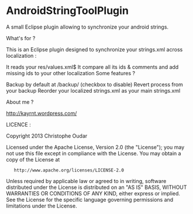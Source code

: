 AndroidStringToolPlugin
=======================

A small Eclipse plugin allowing to synchronize your android strings.

What's for ?

This is an Eclipse plugin designed to synchronize your strings.xml across localization :

It reads your res/values.xml$
It compare all its ids & comments and add missing ids to your other localization
Some features ?

Backup by default at <ProjectFolder>/backup/ (checkbox to disable)
Revert process from your backup
Reorder your localized strings.xml as your main strings.xml

About me ?

http://kayrnt.wordpress.com/

LICENCE :

Copyright 2013 Christophe Oudar

   Licensed under the Apache License, Version 2.0 (the "License");
   you may not use this file except in compliance with the License.
   You may obtain a copy of the License at

       http://www.apache.org/licenses/LICENSE-2.0

   Unless required by applicable law or agreed to in writing, software
   distributed under the License is distributed on an "AS IS" BASIS,
   WITHOUT WARRANTIES OR CONDITIONS OF ANY KIND, either express or implied.
   See the License for the specific language governing permissions and
   limitations under the License.
